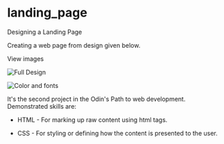 # landing_page

Designing a Landing Page

Creating a web page from design given below.

View images

![Full Design](https://cdn.statically.io/gh/TheOdinProject/curriculum/81a5d553f4073e593d23a6ab00d50eef8620796d/foundations/html_css/project/imgs/01.png)

![Color and fonts](https://cdn.statically.io/gh/TheOdinProject/curriculum/81a5d553f4073e593d23a6ab00d50eef8620796d/foundations/html_css/project/imgs/02.png)

It's the second project in the Odin's Path to web development. Demonstrated skills are:

- HTML - For marking up raw content using html tags.

- CSS - For styling or defining how the content is presented to the user.
